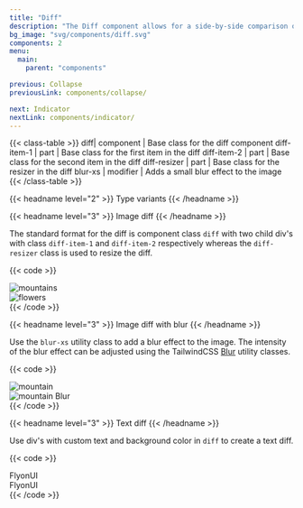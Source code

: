 ```yaml
---
title: "Diff"
description: "The Diff component allows for a side-by-side comparison of two items, making it easy to identify their differences and similarities."
bg_image: "svg/components/diff.svg"
components: 2
menu:
  main:
    parent: "components"

previous: Collapse
previousLink: components/collapse/

next: Indicator
nextLink: components/indicator/
---
```


<!-- Class table -->

{{< class-table >}}
diff| component | Base class for the diff component
diff-item-1 | part | Base class for the first item in the diff
diff-item-2 | part | Base class for the second item in the diff
diff-resizer | part | Base class for the resizer in the diff
blur-xs | modifier | Adds a small blur effect to the image
{{< /class-table >}}

<!-------------------- Type variants -------------------->

{{< headname level="2" >}} Type variants {{< /headname >}}

<!-- Image diff -->

{{< headname level="3" >}} Image diff {{< /headname >}}

The standard format for the diff is component class `diff` with two child div's with class `diff-item-1` and
`diff-item-2` respectively whereas the `diff-resizer` class is used to resize the diff.

{{< code >}}

<div class="diff aspect-video">
  <div class="diff-item-1">
    <img
      alt="mountains"
      src="https://cdn.flyonui.com/fy-assets/components/diff/image-1.png"
    />
  </div>
  <div class="diff-item-2">
    <img
      alt="flowers"
      src="https://cdn.flyonui.com/fy-assets/components/diff/image-2.png"
    />
  </div>
  <div class="diff-resizer"></div>
</div>
{{< /code >}}

<!-- Image diff with blur -->

{{< headname level="3" >}} Image diff with blur {{< /headname >}}

Use the `blur-xs` utility class to add a blur effect to the image. The intensity of the blur effect can be adjusted using the TailwindCSS <a href="https://tailwindcss.com/docs/blur" target="blank" class="link link-primary">Blur</a> utility classes.

{{< code >}}

<div class="diff aspect-video">
  <div class="diff-item-1">
    <img
      alt="mountain"
      src="https://cdn.flyonui.com/fy-assets/components/diff/image-1.png"
    />
  </div>
  <div class="diff-item-2">
    <img
      alt="mountain Blur"
      src="https://cdn.flyonui.com/fy-assets/components/diff/image-1.png"
      class="blur-xs"
    />
  </div>
  <div class="diff-resizer"></div>
</div>
{{< /code >}}

<!-- Text diff -->

{{< headname level="3" >}} Text diff {{< /headname >}}

Use div's with custom text and background color in `diff` to create a text diff.

{{< code >}}

<div class="diff aspect-video">
  <div class="diff-item-1">
    <div class="bg-primary text-primary-content grid place-content-center text-4xl sm:text-7xl font-black">FlyonUI</div>
  </div>
  <div class="diff-item-2">
    <div class="bg-base-200 grid place-content-center text-4xl sm:text-7xl font-black">FlyonUI</div>
  </div>
  <div class="diff-resizer"></div>
</div>
{{< /code >}}
